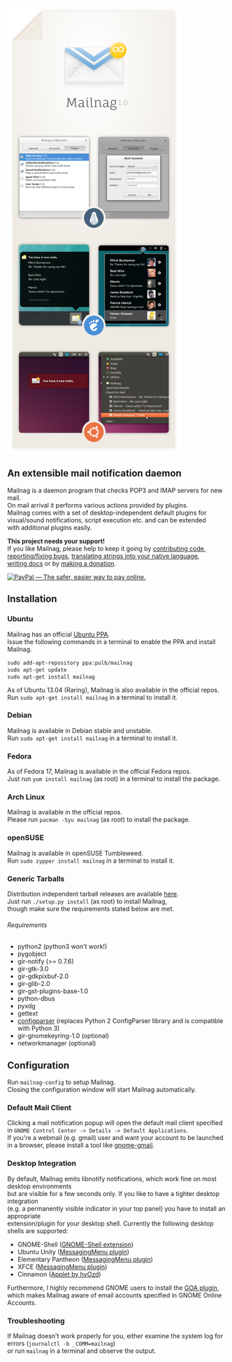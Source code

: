 ![Screenshot](https://raw.githubusercontent.com/pulb/mailnag-design/master/Flyer/Mailnag_flyer2.png)

## An extensible mail notification daemon

Mailnag is a daemon program that checks POP3 and IMAP servers for new mail.  
On mail arrival it performs various actions provided by plugins.  
Mailnag comes with a set of desktop-independent default plugins for  
visual/sound notifications, script execution etc. and can be extended  
with additional plugins easily.

__This project needs your support!__  
If you like Mailnag, please help to keep it going by [contributing code](https://github.com/pulb/mailnag),  
[reporting/fixing bugs](https://github.com/pulb/mailnag/issues), [translating strings into your native language](https://translations.launchpad.net/mailnag),  
[writing docs](https://github.com/pulb/mailnag/wiki) or by [making a donation](https://www.paypal.com/cgi-bin/webscr?cmd=_s-xclick&hosted_button_id=8F5FNJ3U4N7AW).  

<a href="https://www.paypal.com/cgi-bin/webscr?cmd=_s-xclick&hosted_button_id=8F5FNJ3U4N7AW" target="_blank">
<img src="https://www.paypalobjects.com/en_US/GB/i/btn/btn_donateCC_LG.gif" alt="PayPal — The safer, easier way to pay online."/></a>

## Installation

### Ubuntu
Mailnag has an official [Ubuntu PPA](https://launchpad.net/~pulb/+archive/mailnag).  
Issue the following commands in a terminal to enable the PPA and install Mailnag.  

    sudo add-apt-repository ppa:pulb/mailnag
    sudo apt-get update
    sudo apt-get install mailnag

As of Ubuntu 13.04 (Raring), Mailnag is also available in the official repos.  
Run `sudo apt-get install mailnag` in a terminal to install it.

### Debian
Mailnag is available in Debian stable and unstable.  
Run `sudo apt-get install mailnag` in a terminal to install it.

### Fedora
As of Fedora 17, Mailnag is available in the official Fedora repos.  
Just run `yum install mailnag` (as root) in a terminal to install the package.

### Arch Linux
Mailnag is available in the official repos.  
Please run `pacman -Syu mailnag` (as root) to install the package.

### openSUSE
Mailnag is available in openSUSE Tumbleweed.  
Run `sudo zypper install mailnag` in a terminal to install it.

### Generic Tarballs
Distribution independent tarball releases are available [here](https://github.com/pulb/mailnag/releases).  
Just run `./setup.py install` (as root) to install Mailnag,  
though make sure the requirements stated below are met.

###### Requirements
* python2 (python3 won't work!)
* pygobject
* gir-notify (>= 0.7.6)
* gir-gtk-3.0
* gir-gdkpixbuf-2.0
* gir-glib-2.0
* gir-gst-plugins-base-1.0
* python-dbus
* pyxdg
* gettext
* [configparser](https://pypi.org/project/configparser/) (replaces Python 2 ConfigParser library and is compatible with Python 3)
* gir-gnomekeyring-1.0 (optional)
* networkmanager (optional)


## Configuration
Run `mailnag-config` to setup Mailnag.  
Closing the configuration window will start Mailnag automatically.

### Default Mail Client
Clicking a mail notification popup will open the default mail client specified in `GNOME Control Center -> Details -> Default Applications`.  
If you're a webmail (e.g. gmail) user and want your account to be launched in a browser, please install a tool like [gnome-gmail](http://gnome-gmail.sourceforge.net).

### Desktop Integration
By default, Mailnag emits libnotify notifications, which work fine on most desktop environments  
but are visible for a few seconds only. If you like to have a tighter desktop integration  
(e.g. a permanently visible indicator in your top panel) you have to install an appropriate  
extension/plugin for your desktop shell. Currently the following desktop shells are supported:  
* GNOME-Shell ([GNOME-Shell extension](https://github.com/pulb/mailnag-gnome-shell))  
* Ubuntu Unity ([MessagingMenu plugin](https://github.com/pulb/mailnag-messagingmenu-plugin))  
* Elementary Pantheon ([MessagingMenu plugin](https://github.com/pulb/mailnag-messagingmenu-plugin))  
* XFCE ([MessagingMenu plugin](https://github.com/pulb/mailnag-messagingmenu-plugin))  
* Cinnamon ([Applet by hyOzd](https://bitbucket.org/hyOzd/mailnagapplet))  
  
Furthermore, I highly recommend GNOME users to install the [GOA plugin](https://github.com/pulb/mailnag-goa-plugin),  
which makes Mailnag aware of email accounts specified in GNOME Online Accounts.  

### Troubleshooting
If Mailnag doesn't work properly for you, either examine the system log for errors (`journalctl -b _COMM=mailnag`)  
or run `mailnag` in a terminal and observe the output.

